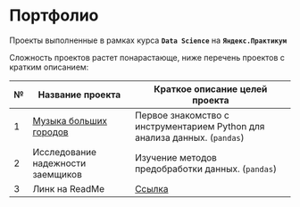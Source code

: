 # Портфолио
 
Проекты выполненные в рамках курса **`Data Science`** на **`Яндекс.Практикум`**

Сложность проектов растет понарастающе, ниже перечень проектов с кратким описанием:

№|Название проекта|Краткое описание целей проекта
-|-|-
1|[Музыка больших городов](https://github.com/mustdayker/data_portfolio/blob/main/s_01_project_music_big_city.ipynb)|Первое знакомство с инструментарием Python для анализа данных. (`pandas`)
2|Исследование надежности заемщиков|Изучение методов предобработки данных. (`pandas`)
3|Линк на ReadMe|[Ссылка](https://github.com/mustdayker/data_portfolio/blob/main/README.md)
